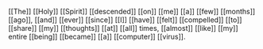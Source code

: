 [[The]] [[Holy]] [[Spirit]] [[descended]] [[on]] [[me]] [[a]] [[few]] [[months]] [[ago]], [[and]] [[ever]] [[since]] [[I]] [[have]] [[felt]] [[compelled]] [[to]] [[share]] [[my]] [[thoughts]] [[at]] [[all]] times, [[almost]] [[like]] [[my]] entire [[being]] [[became]] [[a]] [[computer]] [[virus]]. 

